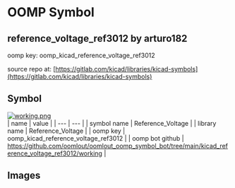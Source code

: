 # OOMP Symbol  
## reference_voltage_ref3012  by arturo182  
  
oomp key: oomp_kicad_reference_voltage_ref3012  
  
source repo at: [https://gitlab.com/kicad/libraries/kicad-symbols](https://gitlab.com/kicad/libraries/kicad-symbols)  
## Symbol  
  
[![working.png](working_600.png)](working.png)  
| name | value | 
| --- | --- | 
| symbol name | Reference_Voltage | 
| library name | Reference_Voltage | 
| oomp key | oomp_kicad_reference_voltage_ref3012 | 
| oomp bot github | https://github.com/oomlout/oomlout_oomp_symbol_bot/tree/main/kicad_reference_voltage_ref3012/working | 
## Images  
